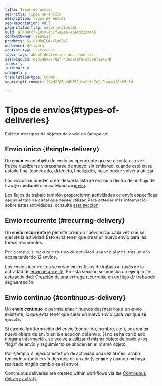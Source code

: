 ```yaml
---
title: Tipos de envíos
seo-title: Tipos de envíos
description: Tipos de envíos
seo-description: null
page-status-flag: never-activated
uuid: a540efc7-105d-4c7f-a2ee-ade4d22b3445
contentOwner: sauviat
products: SG_CAMPAIGN/CLASSIC
audience: delivery
content-type: reference
topic-tags: about-deliveries-and-channels
discoiquuid: 0cbc4e92-482f-4dac-a1fb-b738e7127938
index: y
internal: n
snippet: y
translation-type: tm+mt
source-git-commit: 194d2263de0bf98afa0efc7e2e0b4ca433c95b6d

---
```



# Tipos de envíos{#types-of-deliveries}

Existen tres tipos de objetos de envío en Campaign:

## Envío único {#single-delivery}

Un **envío** es un objeto de envío independiente que se ejecuta una vez. Puede duplicarse y prepararse de nuevo; sin embargo, cuando esté en su estado final (cancelado, detenido, finalizado), no se puede volver a utilizar.

Los envíos se pueden crear desde la lista de envíos o dentro de un flujo de trabajo mediante una actividad de [envío](../../workflow/using/delivery.md).

Los flujos de trabajo también proporcionan actividades de envío específicas según el tipo de canal que desee utilizar. Para obtener más información sobre estas actividades, consulte [esta sección](../../workflow/using/cross-channel-deliveries.md).

## Envío recurrente {#recurring-delivery}

Un **envío recurrente** le permite crear un nuevo envío cada vez que se ejecute la actividad. Esto evita tener que crear un nuevo envío para las tareas recurrentes.

Por ejemplo, si ejecuta este tipo de actividad una vez al mes, tras un año acaba teniendo 12 envíos.

Los envíos recurrentes se crean en los flujos de trabajo a través de la actividad de [envío recurrente](../../workflow/using/recurring-delivery.md). En esta sección se muestra un ejemplo de esta actividad: [Creación de una entrega recurrente en un flujo de trabajo](../../campaign/using/setting-up-marketing-campaigns.md#creating-a-recurring-delivery-in-a-targeting-workflow)de segmentación.

## Envío continuo {#continuous-delivery}

Un **envío continuo** le permite añadir nuevos destinatarios a un envío existente, lo que evita tener que crear un nuevo envío cada vez que se ejecuta.

Si cambia la información del envío (contenido, nombre, etc.), se crea un nuevo objeto de envío en la ejecución del envío. Si no se ha cambiado ninguna información, se vuelve a utilizar el mismo objeto de envío y los “logs” de envío y seguimiento se añaden en el mismo objeto.

Por ejemplo, si ejecuta este tipo de actividad una vez al mes, acaba teniendo un solo envío después de un año (siempre y cuando no haya realizado ningún cambio en el envío).

Continuous deliveries are created within workflows via the [Continuous delivery activity](../../workflow/using/continuous-delivery.md).
